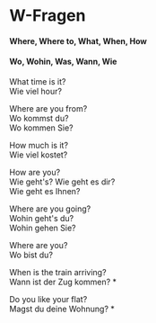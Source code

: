 # W-Fragen

#### Where, Where to, What, When, How  
#### Wo, Wohin, Was, Wann, Wie


What time is it?  
Wie viel hour?

Where are you from?  
Wo kommst du?  
Wo kommen Sie?

How much is it?  
Wie viel kostet?

How are you?  
Wie geht's? Wie geht es dir?  
Wie geht es Ihnen?

Where are you going?  
Wohin geht's du?  
Wohin gehen Sie?

Where are you?  
Wo bist du?

When is the train arriving?  
Wann ist der Zug kommen? *

Do you like your flat?  
Magst du deine Wohnung? *
